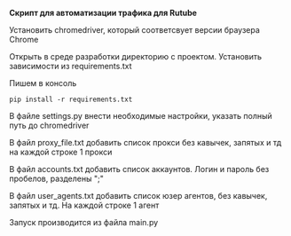 **Скрипт для автоматизации трафика для Rutube**

Установить chromedriver, который соответсвует версии браузера Chrome

Открыть в среде разработки директорию с проектом.
Установить зависимости из requirements.txt 

Пишем в консоль
```
pip install -r requirements.txt
```

В файле settings.py внести необходимые настройки, указать полный путь до chromedriver

В файл proxy_file.txt добавить список прокси без кавычек, запятых и тд на каждой строке 1 прокси

В файл accounts.txt добавить список аккаунтов. Логин и пароль без пробелов, разделены ";"

В файл user_agents.txt добавить список юзер агентов, без кавычек, запятых и тд. На каждой строке 1 агент

Запуск производится из файла main.py


